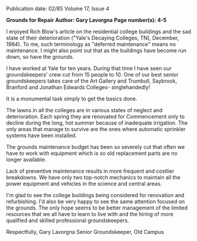 Publication date: 02/85
Volume 17, Issue 4

**Grounds for Repair**
**Author: Gary Lavorgna**
**Page number(s): 4-5**

I enjoyed Rich Blow's article on the 
residential college buildings and the sad 
state of their deterioration ("Yale's 
Decaying Colleges, TN], December, 
1984). To me, such terminology as 
"deferred 
maintenance" 
means no 
maintenance. I might also point out 
that as the buildings have become run 
down, so have the grounds. 

I have worked at Yale for ten years. 
During that time I have seen our groundskeepers' crew cut from 15 people to 10. One of our best senior 
groundskeepers takes care of the Art 
Gallery and Trumbull, 
Saybrook, 
Branford and Jonathan Edwards Colleges- singlehandedly! 

It is 
a 
monumental task simply to get the 
basics done. 

The lawns in all the colleges are in 
various states of neglect and deterioration. Each spring they are renovated for 
Commencement only to decline during 
the long, hot summer because of inadequate irrigation. The only areas that 
manage to survive are the ones where 
automatic sprinkler systems have been 
installed. 

The grounds maintenance budget 
has been so severely cut that often we 
have to work with equipment which is 
so old replacement parts are no longer 
available. 

Lack of preventive 
maintenance results in more frequent 
and costlier breakdowns. We have only 
two top-notch mechanics to maintain all 
the power equipment and vehicles in 
the science and central areas. 

I'm glad to see the college buildings 
being considered for renovation and 
refurbishing. I'd also be very happy to 
see the same attention focused on the 
grounds. The only hope seems to be 
better management of the limited 
resources that we all have to learn to 
live with and the hiring of more 
qualified and skilled professional 
groundskeepers. 

Respectfully, 
Gary Lavorgna 
Senior Groundskeeper, Old Campus